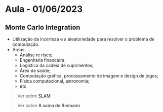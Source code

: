 # Aula - 01/06/2023

## Monte Carlo Integration

- Utilização da incerteza e a aleatoriedade para resolver o problema de computação.
- Áreas:
  - Análise re risco;
  - Engenharia financeira;
  - Logística da cadeia de suprimentos;
  - Área da saúde;
  - Computação gráfica, processamento de imagem e design de jogos;
  - Física computacional, astronomia;
  - etc

> Ver sobre [SLAM](https://www.mathworks.com/discovery/slam.html)

> Ver sobre **A soma de Riemann**

